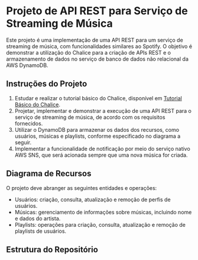 # Projeto de API REST para Serviço de Streaming de Música

Este projeto é uma implementação de uma API REST para um serviço de streaming de música, com funcionalidades similares ao Spotify. O objetivo é demonstrar a utilização do Chalice para a criação de APIs REST e o armazenamento de dados no serviço de banco de dados não relacional da AWS DynamoDB.

## Instruções do Projeto

1. Estudar e realizar o tutorial básico do Chalice, disponível em [Tutorial Básico do Chalice](https://aws.github.io/chalice/tutorials/basicrestapi.html).
2. Projetar, implementar e demonstrar a execução de uma API REST para o serviço de streaming de música, de acordo com os requisitos fornecidos.
3. Utilizar o DynamoDB para armazenar os dados dos recursos, como usuários, músicas e playlists, conforme especificado no diagrama a seguir.
4. Implementar a funcionalidade de notificação por meio do serviço nativo AWS SNS, que será acionada sempre que uma nova música for criada.

## Diagrama de Recursos

O projeto deve abranger as seguintes entidades e operações:

- Usuários: criação, consulta, atualização e remoção de perfis de usuários.
- Músicas: gerenciamento de informações sobre músicas, incluindo nome e dados do artista.
- Playlists: operações para criação, consulta, atualização e remoção de playlists de usuários.

## Estrutura do Repositório
